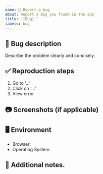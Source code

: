 ```yaml
---
name: 🐞 Report a bug
about: Report a bug you found in the app
title: '[Bug] '
labels: bug
---
```


## 🐛 Bug description

Describe the problem clearly and concisely.

## ✅ Reproduction steps

1. Go to '...'
2. Click on '...'
3. View error

## 📷 Screenshots (if applicable)

## 🖥️ Environment

- Browser:
- Operating System:

## 📝 Additional notes.